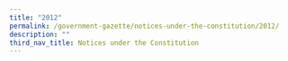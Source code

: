```yaml
---
title: "2012"
permalink: /government-gazette/notices-under-the-constitution/2012/
description: ""
third_nav_title: Notices under the Constitution
---
```

